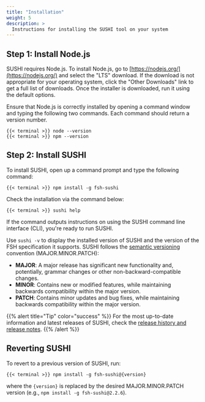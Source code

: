 ```yaml
---
title: "Installation"
weight: 5
description: >
  Instructions for installing the SUSHI tool on your system
---
```


## Step 1: Install Node.js

SUSHI requires Node.js. To install Node.js, go to [https://nodejs.org/](https://nodejs.org/) and select the "LTS" download. If the download is not appropriate for your operating system, click the "Other Downloads" link to get a full list of downloads. Once the installer is downloaded, run it using the default options.

Ensure that Node.js is correctly installed by opening a command window and typing the following two commands. Each command should return a version number.

```shell
{{< terminal >}} node --version
{{< terminal >}} npm --version
```

## Step 2: Install SUSHI

To install SUSHI, open up a command prompt and type the following command:

```shell
{{< terminal >}} npm install -g fsh-sushi
```

Check the installation via the command below:

```shell
{{< terminal >}} sushi help
```

If the command outputs instructions on using the SUSHI command line interface (CLI), you're ready to run SUSHI.

Use `sushi -v` to display the installed version of SUSHI and the version of the FSH specification it supports. SUSHI follows the [semantic versioning](https://semver.org) convention (MAJOR.MINOR.PATCH):

* **MAJOR**: A major release has significant new functionality and, potentially, grammar changes or other non-backward-compatible changes.
* **MINOR**: Contains new or modified features, while maintaining backwards compatibility within the major version.
* **PATCH**: Contains minor updates and bug fixes, while maintaining backwards compatibility within the major version.

{{% alert title="Tip" color="success" %}}
For the most up-to-date information and latest releases of SUSHI, check the [release history and release notes](https://github.com/FHIR/sushi/releases).
{{% /alert %}}

## Reverting SUSHI

To revert to a previous version of SUSHI, run:

```shell
{{< terminal >}} npm install -g fsh-sushi@{version}
```

where the `{version}` is replaced by the desired MAJOR.MINOR.PATCH version (e.g., `npm install -g fsh-sushi@2.2.6`).

